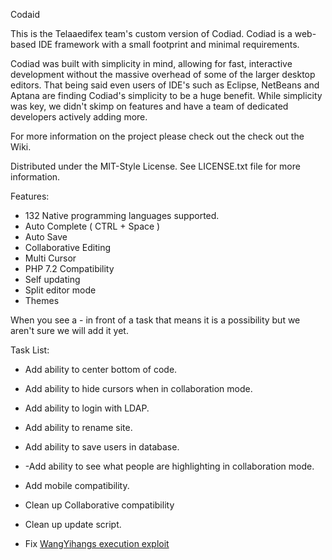 Codaid

This is the Telaaedifex team's custom version of Codiad.  Codiad is a web-based IDE framework with a small footprint and minimal requirements.

Codiad was built with simplicity in mind, allowing for fast, interactive development without the massive overhead of some of the larger desktop editors. That being said even users of IDE's such as Eclipse, NetBeans and Aptana are finding Codiad's simplicity to be a huge benefit. While simplicity was key, we didn't skimp on features and have a team of dedicated developers actively adding more.

For more information on the project please check out the check out the Wiki.

Distributed under the MIT-Style License. See LICENSE.txt file for more information.

Features:

* 132 Native programming languages supported.
* Auto Complete ( CTRL + Space )
* Auto Save
* Collaborative Editing
* Multi Cursor
* PHP 7.2 Compatibility
* Self updating
* Split editor mode
* Themes

When you see a - in front of a task that means it is a possibility but we aren't sure we will add it yet.

Task List:
  
* Add ability to center bottom of code.
* Add ability to hide cursors when in collaboration mode.
* Add ability to login with LDAP.
* Add ability to rename site.
* Add ability to save users in database.
* -Add ability to see what people are highlighting in collaboration mode.
* Add mobile compatibility.

* Clean up Collaborative compatibility
* Clean up update script.

* Fix [WangYihangs execution exploit](https://github.com/WangYihang/Codiad-Remote-Code-Execute-Exploit)